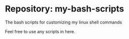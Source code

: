 # Repository: my-bash-scripts
The bash scripts for customizing my linux shell commands

Feel free to use any scripts in here.
